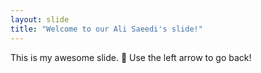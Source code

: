 ```yaml
---
layout: slide
title: "Welcome to our Ali Saeedi's slide!"
---
```

This is my awesome slide. :tada:
Use the left arrow to go back!
